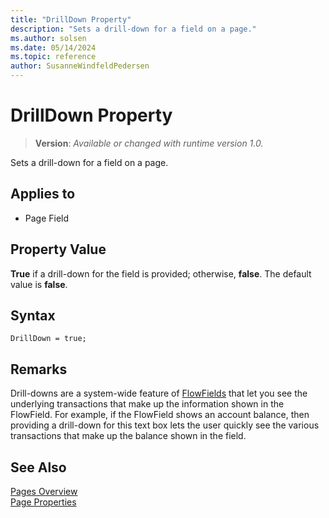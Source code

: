 ```yaml
---
title: "DrillDown Property"
description: "Sets a drill-down for a field on a page."
ms.author: solsen
ms.date: 05/14/2024
ms.topic: reference
author: SusanneWindfeldPedersen
---
```

[//]: # (START>DO_NOT_EDIT)
[//]: # (IMPORTANT:Do not edit any of the content between here and the END>DO_NOT_EDIT.)
[//]: # (Any modifications should be made in the .xml files in the ModernDev repo.)
# DrillDown Property
> **Version**: _Available or changed with runtime version 1.0._

Sets a drill-down for a field on a page.

## Applies to
-   Page Field

[//]: # (IMPORTANT: END>DO_NOT_EDIT)

## Property Value

**True** if a drill-down for the field is provided; otherwise, **false**. The default value is **false**.  

## Syntax

```AL
DrillDown = true;
```
  
## Remarks  

Drill-downs are a system-wide feature of [FlowFields](../devenv-flowfields.md) that let you see the underlying transactions that make up the information shown in the FlowField. For example, if the FlowField shows an account balance, then providing a drill-down for this text box lets the user quickly see the various transactions that make up the balance shown in the field.  
  
## See Also  

[Pages Overview](../devenv-pages-overview.md)  
[Page Properties](./devenv-properties.md)